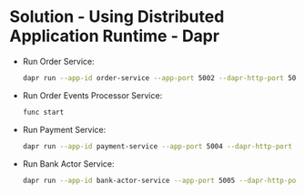 # Solution - Using Distributed Application Runtime - Dapr

-   Run Order Service:

    ```bash
    dapr run --app-id order-service --app-port 5002 --dapr-http-port 5012 --resources-path './components' dotnet run
    ```

-   Run Order Events Processor Service:

    ```bash
    func start
    ```

-   Run Payment Service:

    ```bash
    dapr run --app-id payment-service --app-port 5004 --dapr-http-port 5014 --resources-path './components' dotnet run
    ```

-  Run Bank Actor Service:

    ```bash
    dapr run --app-id bank-actor-service --app-port 5005 --dapr-http-port 3500 --resources-path './components' dotnet run
    ```